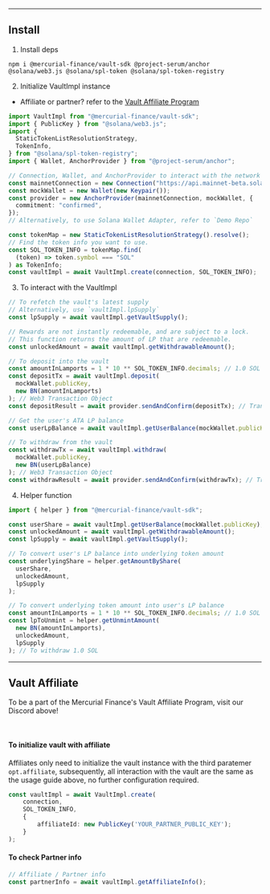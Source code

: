 <br>
<hr>

## Install

1. Install deps

```
npm i @mercurial-finance/vault-sdk @project-serum/anchor @solana/web3.js @solana/spl-token @solana/spl-token-registry
```

2. Initialize VaultImpl instance

- Affiliate or partner? refer to the [Vault Affiliate Program]()

```ts
import VaultImpl from "@mercurial-finance/vault-sdk";
import { PublicKey } from "@solana/web3.js";
import {
  StaticTokenListResolutionStrategy,
  TokenInfo,
} from "@solana/spl-token-registry";
import { Wallet, AnchorProvider } from "@project-serum/anchor";

// Connection, Wallet, and AnchorProvider to interact with the network
const mainnetConnection = new Connection("https://api.mainnet-beta.solana.com");
const mockWallet = new Wallet(new Keypair());
const provider = new AnchorProvider(mainnetConnection, mockWallet, {
  commitment: "confirmed",
});
// Alternatively, to use Solana Wallet Adapter, refer to `Demo Repo`

const tokenMap = new StaticTokenListResolutionStrategy().resolve();
// Find the token info you want to use.
const SOL_TOKEN_INFO = tokenMap.find(
  (token) => token.symbol === "SOL"
) as TokenInfo;
const vaultImpl = await VaultImpl.create(connection, SOL_TOKEN_INFO);
```

3. To interact with the VaultImpl

```ts
// To refetch the vault's latest supply
// Alternatively, use `vaultImpl.lpSupply`
const lpSupply = await vaultImpl.getVaultSupply();

// Rewards are not instantly redeemable, and are subject to a lock.
// This function returns the amount of LP that are redeemable.
const unlockedAmount = await vaultImpl.getWithdrawableAmount();

// To deposit into the vault
const amountInLamports = 1 * 10 ** SOL_TOKEN_INFO.decimals; // 1.0 SOL
const depositTx = await vaultImpl.deposit(
  mockWallet.publicKey,
  new BN(amountInLamports)
); // Web3 Transaction Object
const depositResult = await provider.sendAndConfirm(depositTx); // Transaction hash

// Get the user's ATA LP balance
const userLpBalance = await vaultImpl.getUserBalance(mockWallet.publicKey);

// To withdraw from the vault
const withdrawTx = await vaultImpl.withdraw(
  mockWallet.publicKey,
  new BN(userLpBalance)
); // Web3 Transaction Object
const withdrawResult = await provider.sendAndConfirm(withdrawTx); // Transaction hash
```

4. Helper function

```ts
import { helper } from "@mercurial-finance/vault-sdk";

const userShare = await vaultImpl.getUserBalance(mockWallet.publicKey);
const unlockedAmount = await vaultImpl.getWithdrawableAmount();
const lpSupply = await vaultImpl.getVaultSupply();

// To convert user's LP balance into underlying token amount
const underlyingShare = helper.getAmountByShare(
  userShare,
  unlockedAmount,
  lpSupply
);

// To convert underlying token amount into user's LP balance
const amountInLamports = 1 * 10 ** SOL_TOKEN_INFO.decimals; // 1.0 SOL
const lpToUnmint = helper.getUnmintAmount(
  new BN(amountInLamports),
  unlockedAmount,
  lpSupply
); // To withdraw 1.0 SOL
```

<hr>

## Vault Affiliate

To be a part of the Mercurial Finance's Vault Affiliate Program, visit our Discord above!

<br>

#### To initialize vault with affiliate

Affiliates only need to initialize the vault instance with the third paratemer `opt.affiliate`, subsequently, all interaction with the vault are the same as the usage guide above, no further configuration required.

```ts
const vaultImpl = await VaultImpl.create(
    connection,
    SOL_TOKEN_INFO,
    {
        affiliateId: new PublicKey('YOUR_PARTNER_PUBLIC_KEY');
    }
);
```

#### To check Partner info

```ts
// Affiliate / Partner info
const partnerInfo = await vaultImpl.getAffiliateInfo();
```
